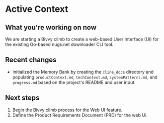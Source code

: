 # Active Context

## What you're working on now

We are starting a Bivvy climb to create a web-based User Interface (UI) for the existing Go-based nugs.net downloader CLI tool.

## Recent changes

-   Initialized the Memory Bank by creating the `cline_docs` directory and populating `productContext.md`, `techContext.md`, `systemPatterns.md`, and `progress.md` based on the project's README and user input.

## Next steps

1.  Begin the Bivvy climb process for the Web UI feature.
2.  Define the Product Requirements Document (PRD) for the web UI. 